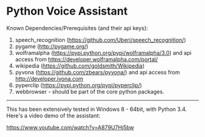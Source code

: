 # Python Voice Assistant

Known Dependencies/Prerequisites (and their api keys):

1. speech_recognition (https://github.com/Uberi/speech_recognition/)
2. pygame (http://pygame.org/)
3. wolframalpha (https://pypi.python.org/pypi/wolframalpha/3.0) and api access from https://developer.wolframalpha.com/portal/
4. wikipedia (https://github.com/goldsmith/Wikipedia)
5. pyvona (https://github.com/zbears/pyvona/) and api access from http://developer.ivona.com
6. pyperclip (https://pypi.python.org/pypi/pyperclip/)
7. webbrowser - should be part of the core python packages. 
---
This has been extensively tested in Windows 8 - 64bit, with Python 3.4. Here's a video demo of the assistant:

https://www.youtube.com/watch?v=A879U7Hj5bw

